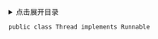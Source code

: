 <details>
<summary>点击展开目录</summary>
<!-- TOC -->


<!-- /TOC -->
</details>



`public class Thread implements Runnable`


